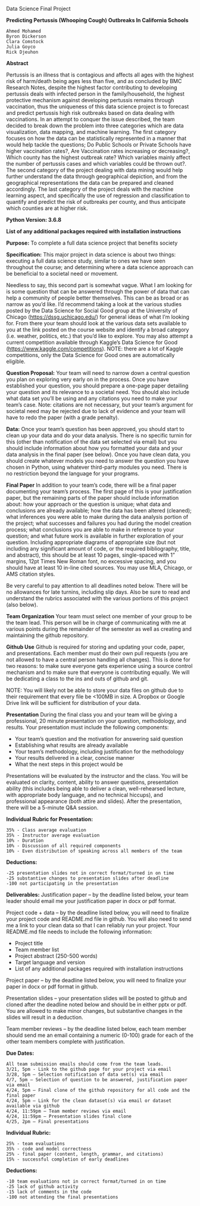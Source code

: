 Data Science Final Project

**Predicting Pertussis (Whooping Cough) Outbreaks In California Schools**


```
Ahmed Mohamed
Byron Dickerson
Clara Comstock
Julia Goyco
Rick Djeuhon
```

**Abstract**

Pertussis is an illness that is contagious and affects all ages with the highest risk of harm/death being ages less than five, and as concluded by BMC Research Notes, despite the highest factor contributing to developing pertussis deals with infected person in the family/household, the highest protective mechanism against developing pertussis remains through vaccination, thus the uniqueness of this data science project is to forecast and predict pertussis high risk outbreaks based on data dealing with vaccinations. In an attempt to conquer the issue described, the team decided to break down the problem into three categories which are data visualization, data mapping, and machine learning. The first category focuses on how the data can be statistically represented in a manner that would help tackle the questions; Do Public Schools or Private Schools have higher vaccination rates?, Are Vaccination rates increasing or decreasing?, Which county has the highest outbreak rate? Which variables mainly affect the number of pertussis cases and which variables could be thrown out?. The second category of the project dealing with data mining would help further understand the data through geographical depiction, and from the geographical representations the data can be prepared and cleaned accordingly. The last category of the project deals with the machine learning aspect, and specifically the use of regression and classification to quantify and predict the risk of outbreaks per county, and thus anticipate which counties are at higher risk.


**Python Version: 3.6.8**

**List of any additional packages required with installation instructions**

**Purpose:** To complete a full data science project that benefits society

**Specification:**
This major project in data science is about two things: executing a full data science study,
similar to ones we have seen throughout the course; and determining where a data science
approach can be beneficial to a societal need or movement.

Needless to say, this second part is somewhat vague. What I am looking for is some
question that can be answered through the power of data that can help a community of
people better themselves. This can be as broad or as narrow as you’d like. I’d recommend
taking a look at the various studies posted by the Data Science for Social Good group at
the University of Chicago (https://dssg.uchicago.edu/) for general ideas of what I’m
looking for. From there your team should look at the various data sets available to you at
the link posted on the course website and identify a broad category (i.e. weather, politics,
etc.) that you’d like to explore. You may also attempt a current competition available
through Kaggle’s Data Science for Good (https://www.kaggle.com/competitions). NOTE:
there are a lot of Kaggle competitions, only the Data Science for Good ones are
automatically eligible. 

**Question Proposal:**
Your team will need to narrow down a central question you plan on
exploring very early on in the process. Once you have established your question, you
should prepare a one-page paper detailing your question and its relevance to a societal
need. You should also include what data set you’ll be using and any citations you need to
make your team’s case. Note: citations are not necessary, but your team’s argument for
societal need may be rejected due to lack of evidence and your team will have to redo the
paper (with a grade penalty). 

**Data:**
Once your team’s question has been approved, you should start to clean up your
data and do your data analysis. There is no specific turnin for this (other than notification
of the data set selected via email) but you should include information about how you
formatted your data and your data analysis in the final paper (see below). Once you have
clean data, you should create whatever models you need to answer the question you have
chosen in Python, using whatever third-party modules you need. There is no restriction
beyond the language for your programs. 

**Final Paper**
In addition to your team’s code, there will be a final paper documenting
your team’s process. The first page of this is your justification paper, but the remaining
parts of the paper should include information about: how your approach or the question is
unique; what data and conclusions are already available; how the data has been altered
(cleaned); what inferences you were able to make during the data analysis portion of the
project; what successes and failures you had during the model creation process; what 
conclusions you are able to make in reference to your question; and what future work is
available in further exploration of your question. Including appropriate diagrams of
appropriate size (but not including any significant amount of code, or the required
bibliography, title, and abstract), this should be at least 10 pages, single-spaced with 1”
margins, 12pt Times New Roman font, no excessive spacing, and you should have at
least 10 in-line cited sources. You may use MLA, Chicago, or AMS citation styles. 

Be very careful to pay attention to all deadlines noted below. There will be no allowances
for late turnins, including slip days. Also be sure to read and understand the rubrics
associated with the various portions of this project (also below). 

**Team Organization**
Your team must select one member of your group to be the team lead. This person will be
in charge of communicating with me at various points during the remainder of the
semester as well as creating and maintaining the github repository. 

**Github Use**
Github is required for storing and updating your code, paper, and presentations. Each
member must do their own pull requests (you are not allowed to have a central person
handling all changes). This is done for two reasons: to make sure everyone gets
experience using a source control mechanism and to make sure that everyone is
contributing equally. We will be dedicating a class to the ins and outs of github and git. 

NOTE: You will likely not be able to store your data files on github due to their
requirement that every file be <100MB in size. A Dropbox or Google Drive link will be
sufficient for distribution of your data. 

**Presentation**
During the final class you and your team will be giving a professional, 20 minute
presentation on your question, methodology, and results. Your presentation must include
the following components: 

* Your team’s question and the motivation for answering said question
* Establishing what results are already available
* Your team’s methodology, including justification for the methodology
* Your results delivered in a clear, concise manner
* What the next steps in this project would be 

Presentations will be evaluated by the instructor and the class. You will be evaluated on
clarity, content, ability to answer questions, presentation ability (this includes being able
to deliver a clean, well-rehearsed lecture, with appropriate body language, and no
technical hiccups), and professional appearance (both attire and slides). After the
presentation, there will be a 5-minute Q&A session. 

**Individual Rubric for Presentation:**
```
35% - Class average evaluation
35% - Instructor average evaluation
10% - Duration
10% - Discussion of all required components
10% - Even distribution of speaking across all members of the team
```


**Deductions:**
```
-25 presentation slides not in correct format/turned in on time
-25 substantive changes to presentation slides after deadline
-100 not participating in the presentation 
```

**Deliverables:**
Justification paper – by the deadline listed below, your team leader should email me your
justification paper in docx or pdf format. 

Project code + data – by the deadline listed below, you will need to finalize your project
code and README.md file in github. You will also need to send me a link to your clean
data so that I can reliably run your project. Your README.md file needs to include the
following information: 

* Project title
* Team member list
* Project abstract (250-500 words)
* Target language and version
* List of any additional packages required with installation instructions 

Project paper – by the deadline listed below, you will need to finalize your paper in docx
or pdf format in github.

Presentation slides – your presentation slides will be posted to github and cloned after the
deadline noted below and should be in either pptx or pdf. You are allowed to make minor
changes, but substantive changes in the slides will result in a deduction. 

Team member reviews – by the deadline listed below, each team member should send me
an email containing a numeric (0-100) grade for each of the other team members
complete with justification.

**Due Dates:**
```
All team submission emails should come from the team leads.
3/21, 5pm - Link to the github page for your project via email 
3/28, 5pm – Selection notification of data set(s) via email
4/7, 5pm – Selection of question to be answered, justification paper via email
4/24, 5pm – Final clone of the github repository for all code and the final paper
4/24, 5pm – Link for the clean dataset(s) via email or dataset available via github
4/24, 11:59pm – Team member reviews via email
4/24, 11:59pm – Presentation slides final clone
4/25, 2pm – Final presentations 
```
**Individual Rubric:**
```
25% - team evaluations
35% - code and model correctness
25% - final paper (content, length, grammar, and citations)
15% - successful completion of early deadlines
```

**Deductions:**
```
-10 team evaluations not in correct format/turned in on time
-25 lack of github activity
-15 lack of comments in the code
-100 not attending the final presentations 
```
